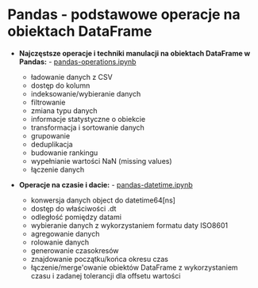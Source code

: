 # Pandas - podstawowe operacje na obiektach DataFrame


- <b>Najczęstsze operacje i techniki manulacji na obiektach DataFrame w Pandas:</b> - <a href='pandas-operations.ipynb'>pandas-operations.ipynb</a> 
  - ładowanie danych z CSV
  - dostęp do kolumn
  - indeksowanie/wybieranie danych
  - filtrowanie
  - zmiana typu danych
  - informacje statystyczne o obiekcie
  - transformacja i sortowanie danych
  - grupowanie
  - deduplikacja
  - budowanie rankingu
  - wypełnianie wartości NaN (missing values)
  - łączenie danych


- <b>Operacje na czasie i dacie:</b> - <a href='pandas-operations.ipynb'>pandas-datetime.ipynb</a> 
  - konwersja danych object do datetime64[ns]
  - dostęp do właściwości .dt
  - odległość pomiędzy datami
  - wybieranie danych z wykorzystaniem formatu daty ISO8601
  - agregowanie danych
  - rolowanie danych
  - generowanie czasokresów
  - znajdowanie początku/końca okresu czas
  - łączenie/merge'owanie obiektów DataFrame z wykorzystaniem czasu i zadanej tolerancji dla offsetu wartości
